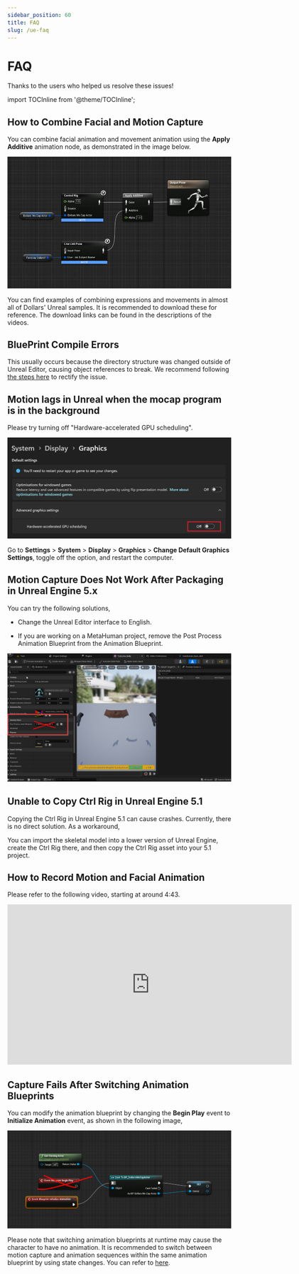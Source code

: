 ```yaml
---
sidebar_position: 60
title: FAQ
slug: /ue-faq
---	
```


# FAQ

Thanks to the users who helped us resolve these issues!

import TOCInline from '@theme/TOCInline';

<TOCInline toc={toc} />

## How to Combine Facial and Motion Capture

You can combine facial animation and movement animation using the **Apply Additive** animation node, as demonstrated in the image below.

![](../../img/20231113153601.jpg)

You can find examples of combining expressions and movements in almost all of Dollars' Unreal samples. It is recommended to download these for reference. The download links can be found in the descriptions of the videos.

## BluePrint Compile Errors

This usually occurs because the directory structure was changed outside of Unreal Editor, causing object references to break. We recommend following [the steps here](/ue-getstarted) to rectify the issue.

## Motion lags in Unreal when the mocap program is in the background

Please try turning off "Hardware-accelerated GPU scheduling".

![](../../img/image.jpg)

Go to **Settings** > **System** > **Display** > **Graphics** > **Change Default Graphics Settings**, toggle off the option, and restart the computer.

## Motion Capture Does Not Work After Packaging in Unreal Engine 5.x

You can try the following solutions,

- Change the Unreal Editor interface to English.

- If you are working on a MetaHuman project, remove the Post Process Animation Blueprint from the Animation Blueprint.

![](../../img/2023_11_03_23_28_05-DollarsMetaHuman_FC.png)

## Unable to Copy Ctrl Rig in Unreal Engine 5.1

Copying the Ctrl Rig in Unreal Engine 5.1 can cause crashes. Currently, there is no direct solution. As a workaround,

You can import the skeletal model into a lower version of Unreal Engine, create the Ctrl Rig there, and then copy the Ctrl Rig asset into your 5.1 project.

## How to Record Motion and Facial Animation

Please refer to the following video, starting at around 4:43.

<iframe width="640" height="360" src="https://www.youtube.com/embed/xqTqWk1jUQ0?si=sczqh-mTOV2gpj5O&amp;start=283" title="YouTube video player" frameborder="0" allow="accelerometer; autoplay; clipboard-write; encrypted-media; gyroscope; picture-in-picture; web-share" allowfullscreen></iframe>

## Capture Fails After Switching Animation Blueprints

You can modify the animation blueprint by changing the **Begin Play** event to **Initialize Animation** event, as shown in the following image,

![](../../img/566c2b857ae79a7f2b2c60a417bb0bb21911024894.png)

Please note that switching animation blueprints at runtime may cause the character to have no animation. It is recommended to switch between motion capture and animation sequences within the same animation blueprint by using state changes. You can refer to [here](/ue-advanced).


